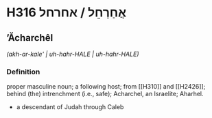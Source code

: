 # H316 אֲחַרְחֵל / אחרחל

## ʼĂcharchêl

_(akh-ar-kale' | uh-hahr-HALE | uh-hahr-HALE)_

### Definition

proper masculine noun; a following host; from [[H310]] and [[H2426]]; behind (the) intrenchment (i.e., safe); Acharchel, an Israelite; Aharhel.

- a descendant of Judah through Caleb
